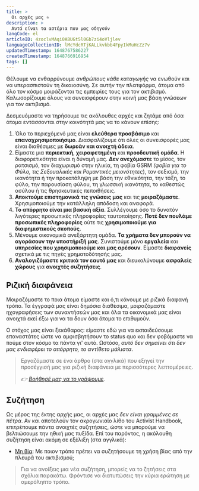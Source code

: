 ```yaml
---
title: >
  Οι αρχές μας ⭐️
description: >
  Αυτά είναι τα αστέρια που μας οδηγούν
langCode: el
articleID: 4zoclvMAqi0ABUGt5l0Gb7zi4oVljlev
languageCollectionID: lMcYdcRTjKALLkvkbb4FpyIkMuHcZz7v
updatedTimestamp: 1648767586227
createdTimestamp: 1648766916954
tags: []
---
```


Θέλουμε να ενθαρρύνουμε _ανθρώπους κάθε καταγωγής_ να ενωθούν και να υπερασπιστούν τη δικαιοσύνη. Σε αυτήν την πλατφόρμα, άτομα από όλο τον κόσμο μοιράζονται τις εμπειρίες τους για τον ακτιβισμό. Καλωσορίζουμε όλους να συνεισφέρουν στην κοινή μας βάση γνώσεων για τον ακτιβισμό.

Δεσμευόμαστε να τηρήσουμε τις ακόλουθες αρχές και ζητάμε από όσα άτομα εντάσσονται στην κοινότητά μας να το κάνουν επίσης:

1.  Όλο το περιεχόμενό μας είναι **ελεύθερα προσβάσιμο** και **επαναχρησιμοποιήσιμο**. Διασφαλίζουμε ότι όλες οι συνεισφορές μας είναι διαθέσιμες με **δωρεάν και ανοιχτή άδεια**.
2.  Είμαστε μια **περιεκτική**, **χειραφετημένη** και **προοδευτική ομάδα**. Η διαφορετικότητα είναι η δύναμή μας. **Δεν ανεχόμαστε** το μίσος, τον ρατσισμό, τον διαχωρισμό στην ηλικία, τη φοβία GSRM _(φοβία για το Φύλο, τις Σεξουαλικές και Ρομαντικές μειονότητες_), τον σεξισμό, την ικανότητα ή την προκατάληψη με βάση την εθνικότητα, την τάξη, το φύλο, την παρουσίαση φύλου, τη γλωσσική ικανότητα, το καθεστώς ασύλου ή τις θρησκευτικές πεποιθήσεις.
3.  **Αποκτούμε επιστημονικά** **τις γνώσεις** **μας** και τις **μοιραζόμαστε**. Χρησιμοποιούμε την κατάλληλη απόδοση και αναφορά.
4.  **Το απόρρητο είναι μια βασική αξία**. Συλλέγουμε όσο το δυνατόν λιγότερες προσωπικές πληροφορίες ταυτοποίησης. **Ποτέ δεν πουλάμε προσωπικές πληροφορίες** ούτε τις **χρησιμοποιούμε για διαφημιστικούς σκοπούς**.
5.  Μένουμε οικονομικά ανεξάρτητη ομάδα. **Τα χρήματα δεν μπορούν να αγοράσουν την υποστήριξή μας**. Συνιστούμε μόνο **εργαλεία** και **υπηρεσίες που χρησιμοποιούμε και μας αρέσουν**. Είμαστε **διαφανείς** σχετικά με τις πηγές χρηματοδότησής μας.
6.  **Αναλογιζόμαστε κριτικά τον εαυτό μας** και διευκολύνουμε **ασφαλείς χώρους** για **ανοιχτές συζητήσεις**.

## Ριζική διαφάνεια

Μοιραζόμαστε το ποια άτομα είμαστε και ό,τι κάνουμε με ριζικά διαφανή τρόπο. Τα έγγραφά μας είναι δημόσια διαθέσιμα, μοιραζόμαστε ηχογραφήσεις των συναντήσεών μας και όλα τα οικονομικά μας είναι ανοιχτά εκεί έξω για να τα δουν όσα άτομα το επιθυμούν.

Ο στόχος μας είναι ξεκάθαρος: είμαστε εδώ για να εκπαιδεύσουμε επαναστάτες ώστε να αμφισβητήσουν το status quo και δεν φοβόμαστε να πούμε στον κόσμο τα πάντα γι' αυτό. Ωστόσο, _αυτό δεν σημαίνει ότι δεν μας ενδιαφέρει το απόρρητο, το αντίθετο μάλιστα_.

> Εργαζόμαστε σε ένα άρθρο (στα αγγλικά) που εξηγεί την προσέγγισή μας για ριζική διαφάνεια με περισσότερες λεπτομέρειες.
> 
> _👉_ [_Βοήθησέ μας να το γράψουμε_](https://docs.google.com/document/d/1-5vjfatH8ICkhB7FsHX6skMU3kCcgLKZfkkjsSYNtNo/edit?usp=sharing)_._

## Συζήτηση

Ως μέρος της έκτης αρχής μας, οι αρχές μας _δεν είναι γραμμένες σε πέτρα_. Αν και αποτελούν τον ακρογωνιαίο λίθο του Activist Handbook, επιτρέπουμε πάντα ανοιχτές συζητήσεις, ώστε να μπορούμε να βελτιώσουμε την ηθική μας πυξίδα. Επί του παρόντος, η ακόλουθη συζήτηση είναι ακόμη σε εξέλιξη (στα αγγλικά):

-   [Μη βία](/discussion/violence): Με ποιον τρόπο πρέπει να συζητήσουμε τη χρήση βίας από την πλευρά του ακτιβισμού;

> Για να ανοίξεις μια νέα συζήτηση, μπορείς να το ζητήσεις στα σχόλια παρακάτω. Φρόντισε να διατυπώσεις την κύρια ερώτηση με αμερόληπτο τρόπο.